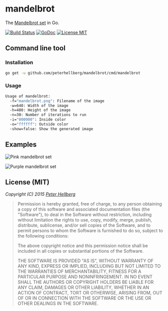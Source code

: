 mandelbrot
==========

The [Mandelbrot set](https://en.wikipedia.org/wiki/Mandelbrot_set) in Go.

[![Build Status](https://travis-ci.org/peterhellberg/mandelbrot.svg?branch=master)](https://travis-ci.org/peterhellberg/mandelbrot)
[![GoDoc](https://img.shields.io/badge/godoc-reference-blue.svg?style=flat)](https://godoc.org/github.com/peterhellberg/mandelbrot)
[![License MIT](https://img.shields.io/badge/license-MIT-lightgrey.svg?style=flat)](https://github.com/peterhellberg/mandelbrot#license-mit)

## Command line tool

### Installation

```bash
go get -u github.com/peterhellberg/mandelbrot/cmd/mandelbrot
```

### Usage

```bash
Usage of mandelbrot:
  -f="mandelbrot.png": Filename of the image
  -w=640: Width of the image
  -h=480: Height of the image
  -n=30: Number of iterations to run
  -i="000000": Inside color
  -o="ffffff": Outside color
  -show=false: Show the generated image
```

## Examples

![Pink mandelbrot set](http://assets.c7.se/skitch/mandelbrot-20150409-223252.png)

![Purple mandelbrot set](http://assets.c7.se/skitch/mandelbrot_-show_-w_320_-h_256_-n_10_-i_C42583-20150409-234938.png)

## License (MIT)

*Copyright (C) 2015 [Peter Hellberg](http://c7.se/)*

> Permission is hereby granted, free of charge, to any person obtaining
> a copy of this software and associated documentation files (the "Software"),
> to deal in the Software without restriction, including without limitation
> the rights to use, copy, modify, merge, publish, distribute, sublicense,
> and/or sell copies of the Software, and to permit persons to whom the
> Software is furnished to do so, subject to the following conditions:
>
> The above copyright notice and this permission notice shall be included
> in all copies or substantial portions of the Software.
>
> THE SOFTWARE IS PROVIDED "AS IS", WITHOUT WARRANTY OF ANY KIND,
> EXPRESS OR IMPLIED, INCLUDING BUT NOT LIMITED TO THE WARRANTIES
> OF MERCHANTABILITY, FITNESS FOR A PARTICULAR PURPOSE AND NONINFRINGEMENT.
> IN NO EVENT SHALL THE AUTHORS OR COPYRIGHT HOLDERS BE LIABLE FOR ANY CLAIM,
> DAMAGES OR OTHER LIABILITY, WHETHER IN AN ACTION OF CONTRACT,
> TORT OR OTHERWISE, ARISING FROM, OUT OF OR IN CONNECTION WITH THE SOFTWARE
> OR THE USE OR OTHER DEALINGS IN THE SOFTWARE.
